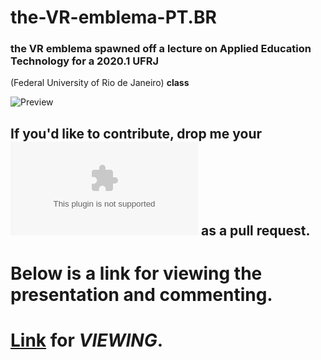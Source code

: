 # the-VR-emblema-PT.BR
### the VR emblema spawned off a lecture on Applied Education Technology for a 2020.1 UFRJ 

(Federal University of Rio de Janeiro) **class**

![Preview](https://i.imgur.com/AyHGeFf.png)
## If you'd like to contribute, drop me your ![](thecyberart.net@gmail.com) as a pull request. 

# Below is a link for viewing the presentation and commenting.
# [Link](http://slides.com/users/invitations/38c3c0dc55c79a7f) for ***VIEWING***.
